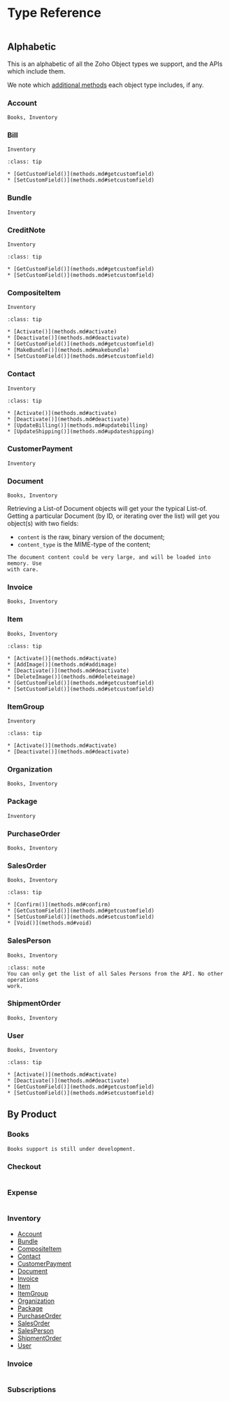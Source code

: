 # Type Reference

```{include} /snippets/seealso-zoho-api.markdown
```
## Alphabetic
This is an alphabetic of all the Zoho Object types we support, and the APIs
which include them.

We note which [additional methods](/objrefs/methods.md) each object type
includes, if any.

### Account
```{admonition} Available In
Books, Inventory
```

### Bill
```{admonition} Available In
Inventory
```
```{admonition} Additional methods
:class: tip

* [GetCustomField()](methods.md#getcustomfield)
* [SetCustomField()](methods.md#setcustomfield)
```

### Bundle
```{admonition} Available In
Inventory
```

### CreditNote
```{admonition} Available In
Inventory
```
```{admonition} Additional methods
:class: tip

* [GetCustomField()](methods.md#getcustomfield)
* [SetCustomField()](methods.md#setcustomfield)
```

### CompositeItem
```{admonition} Available In
Inventory
```
```{admonition} Additional methods
:class: tip

* [Activate()](methods.md#activate)
* [Deactivate()](methods.md#deactivate)
* [GetCustomField()](methods.md#getcustomfield)
* [MakeBundle()](methods.md#makebundle)
* [SetCustomField()](methods.md#setcustomfield)
```

### Contact
```{admonition} Available In
Inventory
```
```{admonition} Additional methods
:class: tip

* [Activate()](methods.md#activate)
* [Deactivate()](methods.md#deactivate)
* [UpdateBilling()](methods.md#updatebilling)
* [UpdateShipping()](methods.md#updateshipping)
```

### CustomerPayment
```{admonition} Available In
Inventory
```

### Document
```{admonition} Available In
Books, Inventory
```
Retrieving a List-of Document objects will get your the typical List-of. Getting
a particular Document (by ID, or iterating over the list) will get you object(s)
with two fields:
* `content` is the raw, binary version of the document;
* `content_type` is the MIME-type of the content;
```{warning}
The document content could be very large, and will be loaded into memory. Use
with care.
```

### Invoice
```{admonition} Available In
Books, Inventory
```

### Item
```{admonition} Available In
Books, Inventory
```
```{admonition} Additional methods
:class: tip

* [Activate()](methods.md#activate)
* [AddImage()](methods.md#addimage)
* [Deactivate()](methods.md#deactivate)
* [DeleteImage()](methods.md#deleteimage)
* [GetCustomField()](methods.md#getcustomfield)
* [SetCustomField()](methods.md#setcustomfield)
```

### ItemGroup
```{admonition} Available In
Inventory
```
```{admonition} Additional methods
:class: tip

* [Activate()](methods.md#activate)
* [Deactivate()](methods.md#deactivate)
```

### Organization
```{admonition} Available In
Books, Inventory
```

### Package
```{admonition} Available In
Inventory
```

### PurchaseOrder
```{admonition} Available In
Books, Inventory
```

### SalesOrder
```{admonition} Available In
Books, Inventory
```
```{admonition} Additional methods
:class: tip

* [Confirm()](methods.md#confirm)
* [GetCustomField()](methods.md#getcustomfield)
* [SetCustomField()](methods.md#setcustomfield)
* [Void()](methods.md#void)
```

### SalesPerson
```{admonition} Available In
Books, Inventory
```
```{admonition} Additional methods
:class: note
You can only get the list of all Sales Persons from the API. No other operations
work.
```

### ShipmentOrder
```{admonition} Available In
Books, Inventory
```

### User
```{admonition} Available In
Books, Inventory
```
```{admonition} Additional methods
:class: tip

* [Activate()](methods.md#activate)
* [Deactivate()](methods.md#deactivate)
* [GetCustomField()](methods.md#getcustomfield)
* [SetCustomField()](methods.md#setcustomfield)
```

## By Product

### Books
```{warning}
Books support is still under development.
```

### Checkout
```{include} ../snippets/todo-future-release.markdown
```

### Expense
```{include} ../snippets/todo-future-release.markdown
```

### Inventory
* [Account](#account)
* [Bundle](#bundle)
* [CompositeItem](#compositeitem)
* [Contact](#contact)
* [CustomerPayment](#customerpayment)
* [Document](#document)
* [Invoice](#invoice)
* [Item](#item)
* [ItemGroup](#itemgroup)
* [Organization](#organization)
* [Package](#package)
* [PurchaseOrder](#purchaseorder)
* [SalesOrder](#salesorder)
* [SalesPerson](#salesperson)
* [ShipmentOrder](#shipmentorder)
* [User](#user)

### Invoice
```{include} ../snippets/todo-future-release.markdown
```

### Subscriptions
```{include} ../snippets/todo-future-release.markdown
```
